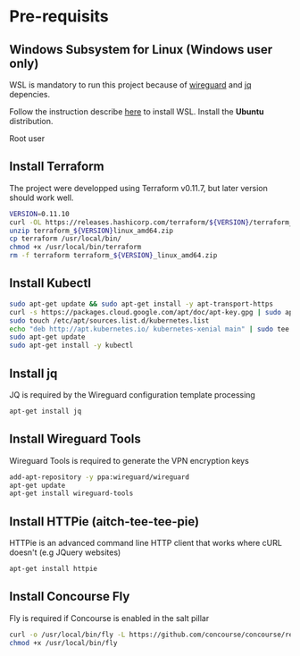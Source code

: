 # Pre-requisits

## Windows Subsystem for Linux (Windows user only)

WSL is mandatory to run this project because of [wireguard]() and [jq]() depencies.

Follow the instruction describe [here](https://docs.microsoft.com/en-us/windows/wsl/install-win10) to install WSL.
Install the **Ubuntu** distribution.

Root user 

## Install Terraform

The project were developped using Terraform v0.11.7, but later version should work well.

```bash
VERSION=0.11.10
curl -OL https://releases.hashicorp.com/terraform/${VERSION}/terraform_${VERSION}_linux_amd64.zip
unzip terraform_${VERSION}linux_amd64.zip
cp terraform /usr/local/bin/
chmod +x /usr/local/bin/terraform
rm -f terraform terraform_${VERSION}_linux_amd64.zip
```

## Install Kubectl

```bash
sudo apt-get update && sudo apt-get install -y apt-transport-https
curl -s https://packages.cloud.google.com/apt/doc/apt-key.gpg | sudo apt-key add -
sudo touch /etc/apt/sources.list.d/kubernetes.list 
echo "deb http://apt.kubernetes.io/ kubernetes-xenial main" | sudo tee -a /etc/apt/sources.list.d/kubernetes.list
sudo apt-get update
sudo apt-get install -y kubectl
```

## Install jq

JQ is required by the Wireguard configuration template processing

```bash
apt-get install jq
```

## Install Wireguard Tools

Wireguard Tools is required to generate the VPN encryption keys

```bash
add-apt-repository -y ppa:wireguard/wireguard
apt-get update
apt-get install wireguard-tools
```

## Install HTTPie (aitch-tee-tee-pie)

HTTPie is an advanced command line HTTP client that works where cURL doesn't (e.g JQuery websites)

```bash
apt-get install httpie
```

## Install Concourse Fly

Fly is required if Concourse is enabled in the salt pillar

```bash
curl -o /usr/local/bin/fly -L https://github.com/concourse/concourse/releases/download/v4.2.1/fly_linux_amd64
chmod +x /usr/local/bin/fly
```